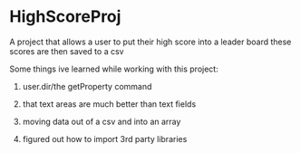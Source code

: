 # HighScoreProj
A project that allows a user to put their high score into a leader board these scores are then saved to a csv

Some things ive learned while working with this project:

1. user.dir/the getProperty command

2. that text areas are much better than text fields

3. moving data out of a csv and into an array

4. figured out how to import 3rd party libraries
